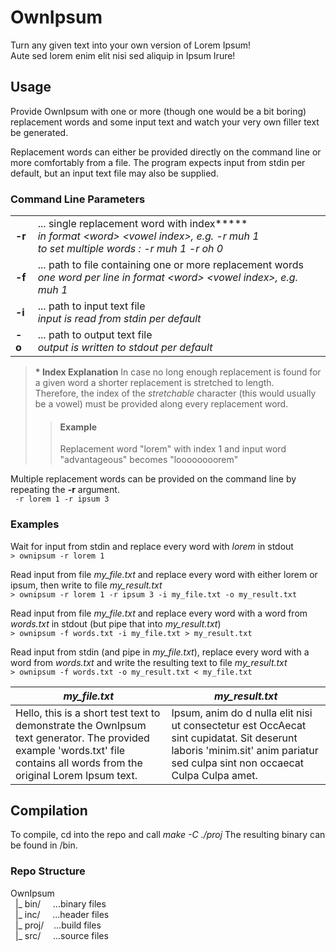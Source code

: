 # OwnIpsum

Turn any given text into your own version of Lorem Ipsum!  
Aute sed lorem enim elit nisi sed aliquip in Ipsum Irure!

## Usage

Provide OwnIpsum with one or more (though one would be a bit boring) replacement words and some input text and watch your very own filler text be generated.  

Replacement words can either be provided directly on the command line or more comfortably from a file. The program expects input from stdin per default, but an input text file may also be supplied.

### Command Line Parameters

|||
---|---
| **-r** | ... single replacement word with index**\*** <br>*in format \<word> \<vowel index>, e.g. -r muh 1<br>to set multiple words : -r muh 1 -r oh 0*|
| **-f** | ... path to file containing one or more replacement words<br>*one word per line in format \<word> \<vowel index>, e.g. muh 1*|
| **-i** | ... path to input text file<br>*input is read from stdin per default*|  
| **-o** | ... path to output text file<br>*output is written to stdout per default*

>__* Index Explanation__ In case no long enough replacement is found for a given word
a shorter replacement is stretched to length.  
>Therefore, the index of the *stretchable* character (this would usually be a vowel)
must be provided along every replacement word.
>> #### Example
>> Replacement word "lorem" with index 1 and input word "advantageous" becomes "loooooooorem"  

Multiple replacement words can be provided on the command line by repeating the **-r** argument.  
` -r lorem 1 -r ipsum 3`

### Examples
Wait for input from stdin and replace every word with *lorem* in stdout  
`> ownipsum -r lorem 1`  

Read input from file *my_file.txt* and replace every word with either lorem or ipsum, then write to file *my_result.txt*  
`> ownipsum -r lorem 1 -r ipsum 3 -i my_file.txt -o my_result.txt`  

Read input from file *my_file.txt* and replace every word with a word from *words.txt* in stdout (but pipe that into *my_result.txt*)  
`> ownipsum -f words.txt -i my_file.txt > my_result.txt`  

Read input from stdin (and pipe in *my_file.txt*), replace every word with a word from *words.txt* and write the resulting text to file *my_result.txt*  
`> ownipsum -f words.txt -o my_result.txt < my_file.txt`

| *my_file.txt* | *my_result.txt* |
| ------------  | --------------  |
| Hello, this is a short test text to demonstrate the OwnIpsum text generator. The provided example 'words.txt' file contains all words from the original Lorem Ipsum text.| Ipsum, anim do d nulla elit nisi ut consectetur est OccAecat sint cupidatat. Sit deserunt laboris 'minim.sit' anim pariatur sed culpa sint non occaecat Culpa Culpa amet.|

## Compilation


To compile, cd into the repo and call <i>make -C ./proj</i>
The resulting binary can be found in /bin.

### Repo Structure
OwnIpsum  
&nbsp;&nbsp;|_ bin/   &nbsp;&nbsp;&nbsp;&nbsp;...binary files<br>
&nbsp;&nbsp;|_ inc/   &nbsp;&nbsp;&nbsp;&nbsp;...header files<br>
&nbsp;&nbsp;|_ proj/  &nbsp;&nbsp;&nbsp;...build files<br>
&nbsp;&nbsp;|_ src/   &nbsp;&nbsp;&nbsp;&nbsp;...source files<br>
